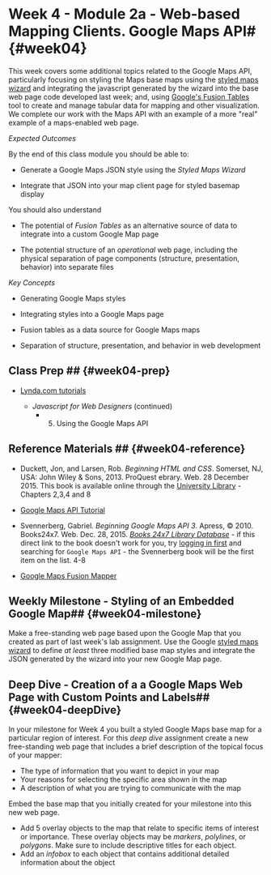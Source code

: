 <!---------------------------------------------------------------------------->
<!-- Week 04 ----------------------------------------------------------------->
<!-- Lecture 02 a 02 b ------------------------------------------------------->
<!-- Web-based Mapping Clients------------------------------------------------>
<!-- Google Maps API---------------------------------------------------------->
<!---------------------------------------------------------------------------->
 

# Week 4 -  Module 2a - Web-based Mapping Clients. Google Maps API# {#week04}

This week covers some additional topics related to the Google Maps API, particularly focusing on styling the Maps base maps using the [styled maps wizard](http://gmaps-samples-v3.googlecode.com/svn/trunk/styledmaps/wizard/index.html) and integrating the javascript generated by the wizard into the base web page code developed last week; and, using [Google's Fusion Tables](http://www.google.com/fusiontables/public/tour/index.html) tool to create and manage tabular data for mapping and other visualization. We complete our work with the Maps API with an example of a more "real" example of a maps-enabled web page. 


*Expected Outcomes*

By the end of this class module you should be able to:

* Generate a Google Maps JSON style using the _Styled Maps Wizard_

* Integrate that JSON into your map client page for styled basemap display

You should also understand

* The potential of _Fusion Tables_ as an alternative source of data to integrate into a custom Google Map page

* The potential structure of an _operational_ web page, including the physical separation of page components (structure, presentation, behavior) into separate files 


*Key Concepts*

* Generating Google Maps styles

* Integrating styles into a Google Maps page

* Fusion tables as a data source for Google Maps maps

* Separation of structure, presentation, and behavior in web development 


## Class Prep ## {#week04-prep}

* [Lynda.com tutorials](http://www.lynda.com/SharedPlaylist/2b710369c9ec4d8c964467225c6610ad?org=unm.edu)

	* *Javascript for Web Designers* (continued)
		* 5. Using the Google Maps API


## Reference Materials ## {#week04-reference}

*  Duckett, Jon, and Larsen, Rob. *Beginning HTML and CSS*. Somerset, NJ, USA: John Wiley & Sons, 2013. ProQuest ebrary. Web. 28 December 2015. This book is available online through the [University Library](http://site.ebrary.com.libproxy.unm.edu/lib/unma/detail.action?docID=10667426) - Chapters 2,3,4 and 8

* [Google Maps API Tutorial](http://code.google.com/apis/maps/documentation/javascript/tutorial.html)

* Svennerberg, Gabriel. *Beginning Google Maps API 3*. Apress, © 2010. Books24x7. Web. Dec. 28, 2015.  [*Books 24x7 Library Database*](http://library.books24x7.com.libproxy.unm.edu/toc.aspx?bookid=36390&refid=SVA3S) - if this direct link to the book doesn't work for you, try [logging in first](http://library.unm.edu/applications/dam/plink.php?db_id=238) and searching for `Google Maps API` - the Svennerberg book will be the first item on the list. 4-8

* [Google Maps Fusion Mapper](http://earth.google.com/outreach/tutorial_fusion_yourowndata.html)


## Weekly Milestone - Styling of an Embedded Google Map## {#week04-milestone}

Make a free-standing web page based upon the Google Map that you created as part of last week's lab assignment. Use the Google [styled maps wizard](http://gmaps-samples-v3.googlecode.com/svn/trunk/styledmaps/wizard/index.html) to define _at least_ three modified base map styles and integrate the JSON generated by the wizard into your new Google Map page.


## Deep Dive - Creation of a a Google Maps Web Page with Custom Points and Labels## {#week04-deepDive}

In your milestone for Week 4 you built a styled Google Maps base map for a particular region of interest. For this *deep dive* assignment create a new free-standing web page that includes a brief description of the topical focus of your mapper:

* The type of information that you want to depict in your map
* Your reasons for selecting the specific area shown in the map
* A description of what you are trying to communicate with the map

Embed the base map that you initially created for your milestone into this new web page.

* Add 5 overlay objects to the map that relate to specific items of interest or importance. These overlay objects may be _markers_, _polylines_, or _polygons_. Make sure to include descriptive titles for each object.
* Add an _infobox_ to each object that contains additional detailed information about the object


